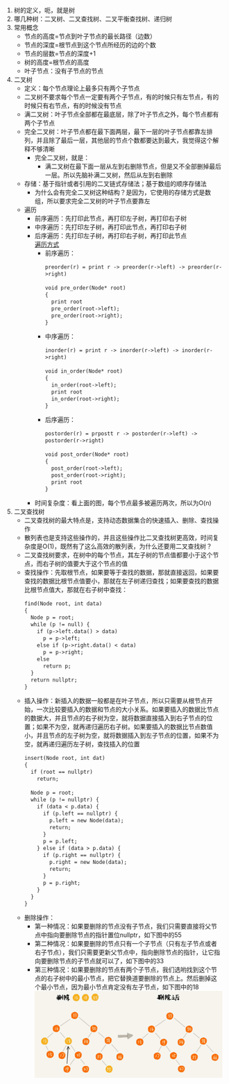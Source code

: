 1.  树的定义，呃，就是树      
2.  哪几种树：二叉树、二叉查找树、二叉平衡查找树、递归树      
3.  常用概念      
    + 节点的高度=节点到叶子节点的最长路径（边数）     
    + 节点的深度=根节点到这个节点所经历的边的个数     
    + 节点的层数=节点的深度+1       
    + 树的高度=根节点的高度       
    + 叶子节点：没有子节点的节点      
4.  二叉树    
    + 定义：每个节点理论上最多只有两个子节点      
    + 二叉树不要求每个节点一定要有两个子节点，有的时候只有左节点，有的时候只有右节点，有的时候没有节点  
    + 满二叉树：叶子节点全部都在最底层，除了叶子节点之外，每个节点都有两个子节点    
    + 完全二叉树：叶子节点都在最下面两层，最下一层的叶子节点都靠左排列，并且除了最后一层，其他层的节点个数都要达到最大，我觉得这个解释不够清晰
      + 完全二叉树，就是：
        + 满二叉树在最下面一层从左到右删除节点，但是又不全部删掉最后一层。所以先脑补满二叉树，然后从左到右删除     
    + 存储：基于指针或者引用的二叉链式存储法；基于数组的顺序存储法      
      + 为什么会有完全二叉树这种结构？是因为，它使用的存储方式是数组，所以要求完全二叉树的叶子节点要靠左         
    + 遍历    
      + 前序遍历：先打印此节点，再打印左子树，再打印右子树      
      + 中序遍历：先打印左子树，再打印此节点，再打印右子树      
      + 后序遍历：先打印左子树，再打印右子树，再打印此节点      
      [遍历方式](../pictures/遍历方式.PNG)      
        + 前序遍历：      
          ```
          preorder(r) = print r -> preorder(r->left) -> preorder(r->right)

          void pre_order(Node* root)
          {
            print root
            pre_order(root->left);
            pre_order(root->right);
          }
          ```     
        + 中序遍历：      
          ```
          inorder(r) = print r -> inorder(r->left) -> inorder(r->right)

          void in_order(Node* root)
          {
            in_order(root->left);
            print root
            in_order(root->right);
          }
          ```
        + 后序遍历：      
          ```
          postorder(r) = prpostt r -> postorder(r->left) -> postorder(r->right)

          void post_order(Node* root)
          {
            post_order(root->left);
            post_order(root->right);
            print root
          }
          ```
      + 时间复杂度：看上面的图，每个节点最多被遍历两次，所以为O(n)      
5.  二叉查找树      
    + 二叉查找树的最大特点是，支持动态数据集合的快速插入、删除、查找操作      
    + 散列表也是支持这些操作的，并且这些操作比二叉查找树更高效，时间复杂度是O(1)，既然有了这么高效的散列表，为什么还要用二叉查找树？       
    + 二叉查找树要求，在树中的每个节点，其左子树的节点值都要小于这个节点，而右子树的值要大于这个节点的值       
    + 查找操作：先取根节点，如果要等于查找的数据，那就直接返回，如果要查找的数据比根节点值要小，那就在左子树递归查找；如果要查找的数据比根节点值大，那就在右子树中查找：      
      ```
      find(Node root, int data)
      {
        Node p = root;
        while (p != null) {
          if (p->left.data() > data)
            p = p->left;
          else if (p->right.data() < data)
            p = p->right;
          else
            return p;
        }
        return nullptr;
      }
      ```
    + 插入操作：新插入的数据一般都是在叶子节点，所以只需要从根节点开始，一次比较要插入的数据和节点的大小关系。如果要插入的数据比节点的数据大，并且节点的右子树为空，就将数据直接插入到右子节点的位置；如果不为空，就再递归遍历右子树。如果要插入的数据比节点数值小，并且节点的左子树为空，就将数据插入到左子节点的位置，如果不为空，就再递归遍历左子树，查找插入的位置      
      ```
      insert(Node root, int dat)
      {
        if (root == nullptr)
          return;

        Node p = root;
        while (p != nullptr) {
          if (data < p.data) {
            if (p.left == nullptr) {
              p.left = new Node(data);
              return;
            }
            p = p.left;
          } else if (data > p.data) {
            if (p.right == nullptr) {
              p.right = new Node(data);
              return;
            }
            p = p.right;
          }
        }
      }
      ```
    + 删除操作：    
      + 第一种情况：如果要删除的节点没有子节点，我们只需要直接将父节点中指向要删除节点的指针置位nullptr，如下图中的55       
      + 第二种情况：如果要删除的节点只有一个子节点（只有左子节点或者右子节点），我们只需要更新父节点中，指向删除节点的指针，让它指向要删除节点的子节点就可以了，如下图中的33      
      + 第三种情况：如果要删除的节点有两个子节点，我们选哟找到这个节点的右子树中的最小节点，把它替换道要删除的节点上。然后删掉这个最小节点，因为最小节点肯定没有左子节点，如下图中的18        
      ![alt 二叉查找树删除操作](../pictures/二叉查找树删除操作.PNG)        
